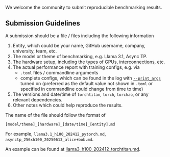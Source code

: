 We welcome the community to submit reproducible benchmarking results.

## Submission Guidelines

A submission should be a file / files including the following information

1. Entity, which could be your name, GitHub username, company, university, team, etc.
2. The model or theme of benchmarking, e.g. Llama 3.1, Async TP.
3. The hardware setup, including the types of GPUs, interconnections, etc.
4. The actual performance report with training configs, e.g. via
   - `.toml` files / commandline arguments
   - complete configs, which can be found in the log with [`--print_args`](https://github.com/pytorch/torchtitan/blob/e7c0cae934df78d6e9c2835f42ff1f757dc3fddc/torchtitan/config_manager.py#L47) turned on (preferred as the default value not shown in `.toml` or specified in commandline could change from time to time)
5. The versions and date/time of `torchtitan`, `torch`, `torchao`, or any relevant dependencies.
6. Other notes which could help reproduce the results.

The name of the file should follow the format of
```
[model/theme]_[hardware]_[date/time]_[entity].md
```
For example, `llama3.1_h100_202412_pytorch.md`, `asynctp_256xh100_20250613_alice+bob.md`.

An example can be found at [llama3_h100_202412_torchtitan.md](./llama3_h100_202412_torchtitan.md).

